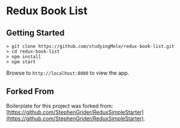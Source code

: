 # Redux Book List

## Getting Started

```shell
> git clone https://github.com/studyingMole/redux-book-list.git
> cd redux-book-list
> npm install
> npm start
```

Browse to `http://localhost:8080` to view the app.

## Forked From

Boilerplate for this project was forked from: [https://github.com/StephenGrider/ReduxSimpleStarter](https://github.com/StephenGrider/ReduxSimpleStarter).
